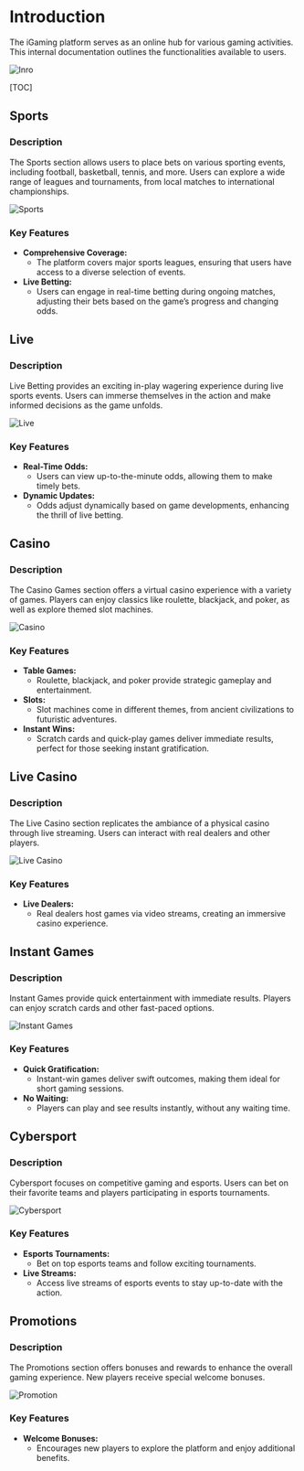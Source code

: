 # Introduction
The iGaming platform serves as an online hub for various gaming activities. This internal documentation outlines the functionalities available to users.

![Inro](https://github.com/Zxcursed1654/evo/assets/170832101/e8f959eb-e33f-453c-906f-0ef914850ed4)

[TOC]

## Sports

### Description

The Sports section allows users to place bets on various sporting events, including football, basketball, tennis, and more. Users can explore a wide range of leagues and tournaments, from local matches to international championships.

![Sports](https://github.com/Zxcursed1654/evo/assets/170832101/1f83b603-ac2b-432d-8fd7-ee9224466608)


### Key Features

- **Comprehensive Coverage:**
  - The platform covers major sports leagues, ensuring that users have access to a diverse selection of events.
- **Live Betting:**
  - Users can engage in real-time betting during ongoing matches, adjusting their bets based on the game’s progress and changing odds.

## Live

### Description

Live Betting provides an exciting in-play wagering experience during live sports events. Users can immerse themselves in the action and make informed decisions as the game unfolds.

![Live](https://github.com/Zxcursed1654/evo/assets/170832101/6c7bdca1-21bd-4f55-975d-1fea43537b86)


### Key Features

- **Real-Time Odds:**
  - Users can view up-to-the-minute odds, allowing them to make timely bets.
- **Dynamic Updates:**
  - Odds adjust dynamically based on game developments, enhancing the thrill of live betting.

## Casino

### Description

The Casino Games section offers a virtual casino experience with a variety of games. Players can enjoy classics like roulette, blackjack, and poker, as well as explore themed slot machines.

![Casino](https://github.com/Zxcursed1654/evo/assets/170832101/cfb044b2-99f2-488f-b022-1f4b60c6e9ea)


### Key Features

- **Table Games:**
  - Roulette, blackjack, and poker provide strategic gameplay and entertainment.
- **Slots:**
  - Slot machines come in different themes, from ancient civilizations to futuristic adventures.
- **Instant Wins:**
  - Scratch cards and quick-play games deliver immediate results, perfect for those seeking instant gratification.

## Live Casino

### Description

The Live Casino section replicates the ambiance of a physical casino through live streaming. Users can interact with real dealers and other players.

![Live Casino](https://github.com/Zxcursed1654/evo/assets/170832101/3cb41b02-0fde-4ad2-96ae-f4964ce537d3)


### Key Features

- **Live Dealers:**
  - Real dealers host games via video streams, creating an immersive casino experience.

## Instant Games

### Description

Instant Games provide quick entertainment with immediate results. Players can enjoy scratch cards and other fast-paced options.

![Instant Games](https://github.com/Zxcursed1654/evo/assets/170832101/c3def882-e9a7-41f6-a03b-48e780a571f3)

### Key Features

- **Quick Gratification:**
  - Instant-win games deliver swift outcomes, making them ideal for short gaming sessions.
- **No Waiting:**
  - Players can play and see results instantly, without any waiting time.

## Cybersport

### Description

Cybersport focuses on competitive gaming and esports. Users can bet on their favorite teams and players participating in esports tournaments.

![Cybersport](https://github.com/Zxcursed1654/evo/assets/170832101/217dd933-053c-42c7-83f6-21e8fa32258c)

### Key Features

- **Esports Tournaments:**
  - Bet on top esports teams and follow exciting tournaments.
- **Live Streams:**
  - Access live streams of esports events to stay up-to-date with the action.

## Promotions

### Description

The Promotions section offers bonuses and rewards to enhance the overall gaming experience. New players receive special welcome bonuses.

![Promotion](https://github.com/techwriter-lekos/evo/assets/170828318/e7d610a0-b348-475d-ae63-1b19f3717b3e)

### Key Features

- **Welcome Bonuses:**
  - Encourages new players to explore the platform and enjoy additional benefits.
